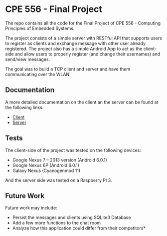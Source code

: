 # CPE 556 - Final Project

The repo contains all the code for the Final Project of CPE 556 - Computing Principles of Embedded Systems.

The project consists of a simple server with RESTful API that supports users to register as clients and exchange message with other user already registered. The project also has a simple Android App to act as the client-side and allow users to properly register (and change their usernames) and send/view messages.

The goal was to build a TCP client and server and have them communicating over the WLAN.

## Documentation
A more detailed documentation on the client an the server can be found at the following links:
* [Client](https://github.com/rafaelbezerra-dev/cpe556-final-project/tree/master/MyApplication)
* [Server](https://github.com/rafaelbezerra-dev/cpe556-final-project/tree/master/flask-server)

## Tests

The client-side of the project was tested on the following devices:
* Google Nexus 7 – 2013 version (Android 6.0.1)
* Google Nexus 6P (Android 6.0.1)
* Galaxy Nexus (Cyanogenmod 11)

And the server side was tested on a Raspberry PI 3.
## Future Work
Future work may include:
* Persist the messages and clients using SQLite3 Database
* Add a few more functions to the chat room
* Analyze how this application could differ from their competitors* 

